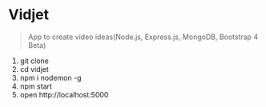 # Vidjet

> App to create video ideas(Node.js, Express.js, MongoDB, Bootstrap 4 Beta)

1. git clone 
2. cd vidjet
3. npm i nodemon -g
4. npm start
5. open http://localhost:5000